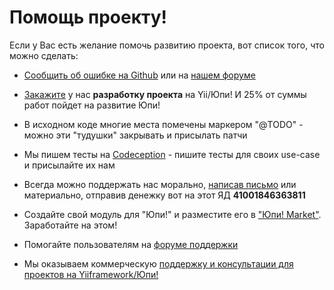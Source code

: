 # Помощь проекту! #

Если у Вас есть желание помочь развитию проекта, вот список того, что можно сделать:

- [Сообщить об ошибке на Github](https://github.com/yupe/yupe/issues/new) или на [нашем форуме](http://talk.yupe.ru/viewforum.php?id=2)

- [Закажите](http://amylabs.ru/contact) у нас **разработку проекта** на Yii/Юпи! И 25% от суммы работ пойдет на развитие Юпи!

- В исходном коде многие места помечены маркером "@TODO" - можно эти "тудушки" закрывать и присылать патчи

- Мы пишем тесты на [Codeception](http://allframeworks.ru/codeception/) - пишите тесты для своих use-case и присылайте их нам

- Всегда можно поддержать нас морально, [написав письмо](http://yupe.ru/contacts) или материально, отправив денежку вот на этот ЯД **41001846363811**

- Создайте свой модуль для "Юпи!" и разместите его в ["Юпи! Market"](http://yupe.ru/marketplace). Заработайте на этом!

- Помогайте пользователям на [форуме поддержки](http://talk.yupe.ru/)

- Мы оказываем коммерческую [поддержку и консультации для проектов на Yiiframework/Юпи!](http://amylabs.ru/contact)
